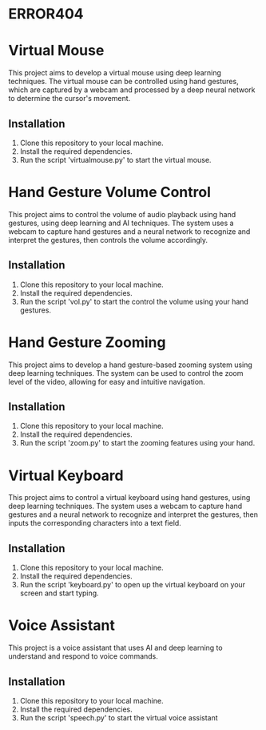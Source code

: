 # ERROR404

# Virtual Mouse
This project aims to develop a virtual mouse using deep learning techniques. The virtual mouse can be controlled using hand gestures, which are captured by a webcam and processed by a deep neural network to determine the cursor's movement.
## Installation
1. Clone this repository to your local machine.
2. Install the required dependencies.
3. Run the script 'virtualmouse.py' to start the virtual mouse.

# Hand Gesture Volume Control
This project aims to control the volume of audio playback using hand gestures, using deep learning and AI techniques. The system uses a webcam to capture hand gestures and a neural network to recognize and interpret the gestures, then controls the volume accordingly.
## Installation
1. Clone this repository to your local machine.
2. Install the required dependencies.
3. Run the script 'vol.py' to start the control the volume using your hand gestures.

# Hand Gesture Zooming 
This project aims to develop a hand gesture-based zooming system using deep learning techniques. The system can be used to control the zoom level of the video, allowing for easy and intuitive navigation.
## Installation
1. Clone this repository to your local machine.
2. Install the required dependencies.
3. Run the script 'zoom.py' to start the zooming features using your hand.

# Virtual Keyboard
This project aims to control a virtual keyboard using hand gestures, using deep learning techniques. The system uses a webcam to capture hand gestures and a neural network to recognize and interpret the gestures, then inputs the corresponding characters into a text field.
## Installation
1. Clone this repository to your local machine.
2. Install the required dependencies.
3. Run the script 'keyboard.py' to open up the virtual keyboard on your screen and start typing.

# Voice Assistant
This project is a voice assistant that uses AI and deep learning to understand and respond to voice commands.
## Installation
1. Clone this repository to your local machine.
2. Install the required dependencies.
3. Run the script 'speech.py' to start the virtual voice assistant
